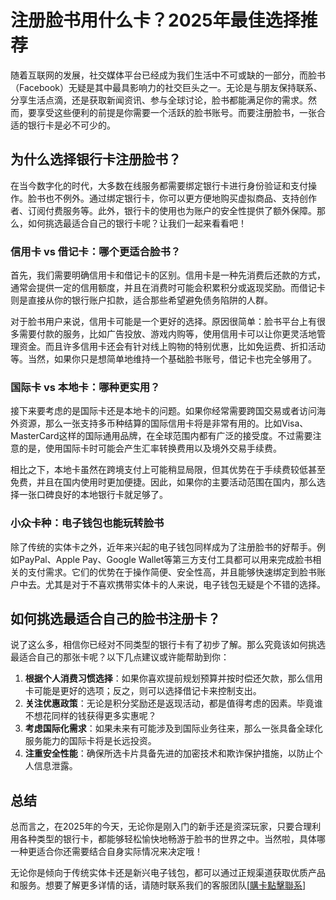 # 注册脸书用什么卡？2025年最佳选择推荐

随着互联网的发展，社交媒体平台已经成为我们生活中不可或缺的一部分，而脸书（Facebook）无疑是其中最具影响力的社交巨头之一。无论是与朋友保持联系、分享生活点滴，还是获取新闻资讯、参与全球讨论，脸书都能满足你的需求。然而，要享受这些便利的前提是你需要一个活跃的脸书账号。而要注册脸书，一张合适的银行卡是必不可少的。

## 为什么选择银行卡注册脸书？

在当今数字化的时代，大多数在线服务都需要绑定银行卡进行身份验证和支付操作。脸书也不例外。通过绑定银行卡，你可以更方便地购买虚拟商品、支持创作者、订阅付费服务等。此外，银行卡的使用也为账户的安全性提供了额外保障。那么，如何挑选最适合自己的银行卡呢？让我们一起来看看吧！

### 信用卡 vs 借记卡：哪个更适合脸书？

首先，我们需要明确信用卡和借记卡的区别。信用卡是一种先消费后还款的方式，通常会提供一定的信用额度，并且在消费时可能会积累积分或返现奖励。而借记卡则是直接从你的银行账户扣款，适合那些希望避免债务陷阱的人群。

对于脸书用户来说，信用卡可能是一个更好的选择。原因很简单：脸书平台上有很多需要付款的服务，比如广告投放、游戏内购等，使用信用卡可以让你更灵活地管理资金。而且许多信用卡还会有针对线上购物的特别优惠，比如免运费、折扣活动等。当然，如果你只是想简单地维持一个基础脸书账号，借记卡也完全够用了。

### 国际卡 vs 本地卡：哪种更实用？

接下来要考虑的是国际卡还是本地卡的问题。如果你经常需要跨国交易或者访问海外资源，那么一张支持多币种结算的国际信用卡将是非常有用的。比如Visa、MasterCard这样的国际通用品牌，在全球范围内都有广泛的接受度。不过需要注意的是，使用国际卡时可能会产生汇率转换费用以及境外交易手续费。

相比之下，本地卡虽然在跨境支付上可能稍显局限，但其优势在于手续费较低甚至免费，并且在国内使用时更加便捷。因此，如果你的主要活动范围在国内，那么选择一张口碑良好的本地银行卡就足够了。

### 小众卡种：电子钱包也能玩转脸书

除了传统的实体卡之外，近年来兴起的电子钱包同样成为了注册脸书的好帮手。例如PayPal、Apple Pay、Google Wallet等第三方支付工具都可以用来完成脸书相关的支付需求。它们的优势在于操作简便、安全性高，并且能够快速绑定到脸书账户中去。尤其是对于不喜欢携带实体卡的人来说，电子钱包无疑是个不错的选择。

## 如何挑选最适合自己的脸书注册卡？

说了这么多，相信你已经对不同类型的银行卡有了初步了解。那么究竟该如何挑选最适合自己的那张卡呢？以下几点建议或许能帮助到你：

1. **根据个人消费习惯选择**：如果你喜欢提前规划预算并按时偿还欠款，那么信用卡可能是更好的选项；反之，则可以选择借记卡来控制支出。
2. **关注优惠政策**：无论是积分奖励还是返现活动，都是值得考虑的因素。毕竟谁不想花同样的钱获得更多实惠呢？
3. **考虑国际化需求**：如果未来有可能涉及到国际业务往来，那么一张具备全球化服务能力的国际卡将是长远投资。
4. **注重安全性能**：确保所选卡片具备先进的加密技术和欺诈保护措施，以防止个人信息泄露。

## 总结

总而言之，在2025年的今天，无论你是刚入门的新手还是资深玩家，只要合理利用各种类型的银行卡，都能够轻松愉快地畅游于脸书的世界之中。当然啦，具体哪一种更适合你还需要结合自身实际情况来决定哦！

无论你是倾向于传统实体卡还是新兴电子钱包，都可以通过正规渠道获取优质产品和服务。想要了解更多详情的话，请随时联系我们的客服团队[[購卡點擊聯系](https://t.me/s/esim1088)]